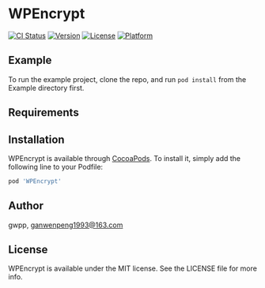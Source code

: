 # WPEncrypt

[![CI Status](https://img.shields.io/travis/gwpp/WPEncrypt.svg?style=flat)](https://travis-ci.org/gwpp/WPEncrypt)
[![Version](https://img.shields.io/cocoapods/v/WPEncrypt.svg?style=flat)](https://cocoapods.org/pods/WPEncrypt)
[![License](https://img.shields.io/cocoapods/l/WPEncrypt.svg?style=flat)](https://cocoapods.org/pods/WPEncrypt)
[![Platform](https://img.shields.io/cocoapods/p/WPEncrypt.svg?style=flat)](https://cocoapods.org/pods/WPEncrypt)

## Example

To run the example project, clone the repo, and run `pod install` from the Example directory first.

## Requirements

## Installation

WPEncrypt is available through [CocoaPods](https://cocoapods.org). To install
it, simply add the following line to your Podfile:

```ruby
pod 'WPEncrypt'
```

## Author

gwpp, ganwenpeng1993@163.com

## License

WPEncrypt is available under the MIT license. See the LICENSE file for more info.
